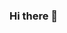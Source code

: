 ### Hi there 👋

<!--
**Nikithavedanth/Nikithavedanth** is a ✨ _special_ ✨ repository because its `README.md` (this file) appears on your GitHub profile.

Here are some ideas to get you started:

- 🔭 I’m currently working on Java 
- 🌱 I’m currently learning Applied Computer Science
- 👯 I’m looking to collaborate on Software developing
- 🤔 I’m looking for help with web applications
- 💬 Ask me about sports
- 📫 How to reach me nikithavedanth@gmail.com
- 😄 Pronouns me nikki
- ⚡ Fun fact Koals are cute living animals with life span of 300 years.
